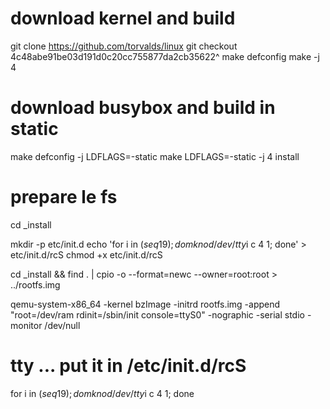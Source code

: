 # download kernel and build

git clone https://github.com/torvalds/linux
git checkout 4c48abe91be03d191d0c20cc755877da2cb35622^
make defconfig
make -j 4

# download busybox and build in static
make defconfig -j LDFLAGS=-static
make LDFLAGS=-static -j 4 install

# prepare le fs
cd _install

mkdir -p etc/init.d
echo 'for i in $(seq 1 9); do mknod /dev/tty$i c 4 1; done' > etc/init.d/rcS
chmod +x etc/init.d/rcS

cd _install && find . | cpio -o --format=newc --owner=root:root > ../rootfs.img

qemu-system-x86_64 -kernel bzImage -initrd rootfs.img -append "root=/dev/ram rdinit=/sbin/init console=ttyS0" -nographic -serial stdio -monitor /dev/null

# tty ... put it in /etc/init.d/rcS
for i in $(seq 1 9); do mknod /dev/tty$i c 4 1; done

